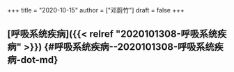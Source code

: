 +++
title = "2020-10-15"
author = ["邓蔚竹"]
draft = false
+++

## [呼吸系统疾病]({{< relref "2020101308-呼吸系统疾病" >}}) {#呼吸系统疾病--2020101308-呼吸系统疾病-dot-md}